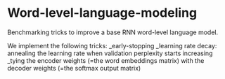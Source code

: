 # Word-level-language-modeling
Benchmarking tricks to improve a base RNN word-level language model.

We implement the following tricks: 
_early-stopping
_learning rate decay: annealing the learning rate when validation perplexity starts increasing
_tying the encoder weights (=the word embeddings matrix) with the decoder weights (=the softmax output matrix)
